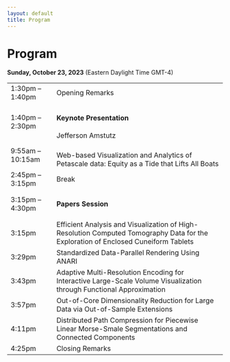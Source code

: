 ```yaml
---
layout: default
title: Program
---
```


# Program

**Sunday, October 23, 2023**
(Eastern Daylight Time GMT-4)

<table class="program">
  <tr>
    <td>1:30pm &ndash; 1:40pm</td>
    <td>Opening Remarks</td>
  </tr>
  <tr>
    <td>1:40pm &ndash; 2:30pm</td>
    <td>
      <h4>Keynote Presentation</h4>
	  Jefferson Amstutz
	  <!-- <br/> -->
    <!--   <a style="font-size: smaller; display: block; margin-top: .5em;" href="#keynote">Details</a> -->
    </td>
  <!-- </tr> -->
  <tr>
    <td>9:55am &ndash; 10:15am</td>
    <td> <!-- <b>Best Paper</b>-->
	<br>
      Web-based Visualization and Analytics of Petascale data: Equity as a Tide that Lifts All Boats
	<br/>
      <!-- Will Usher, Landon Dyken, Sidarth Kumar -->
    </td>
  </tr>

  <tr>
    <td>2:45pm &ndash; 3:15pm</td>
    <td>Break</td>
  </tr>
  <tr>
    <td>3:15pm &ndash; 4:30pm</td>
    <td>
      <h4>Papers Session</h4>
      <!-- (Session Chair: Kristi Potter) -->
    </td>
  </tr>
  <tr>
   <td>3:15pm</td>
   <td>  Efficient Analysis and Visualization of High-Resolution Computed Tomography Data for the Exploration of Enclosed Cuneiform Tablets<br>
   <!-- Manish Mathai, Mathew Larsen, Hank Childs -->
    </td>
  </tr>
  <tr>
    <td>3:29pm</td>
    <td>
	Standardized Data-Parallel Rendering Using ANARI <br>
     <!-- Tom Peterka, David Lenz, Iulian Grindeanu, Vijay Mahadevan --> </td>
  </tr>
  <tr>
    <td>3:43pm</td>
    <td>Adaptive Multi-Resolution Encoding for Interactive Large-Scale Volume Visualization through Functional Approximation <br> 
	<!-- Ayman Yousef, Amanda Randles, Erik Draeger --> 
	</td>
  </tr>
  <tr>
    <td>3:57pm</td>
    <td>Out-of-Core Dimensionality Reduction for Large Data via Out-of-Sample Extensions <br> <!-- Ayan Biswas, Arindam Bhattacharya, Yi-Tang Chen, Han-Wei Shen --> </td>
  </tr>
  <tr>
    <td>4:11pm</td>
    <td>Distributed Path Compression for Piecewise Linear Morse-Smale Segmentations and Connected Components <br> <!-- Ayan Biswas, Arindam Bhattacharya, Yi-Tang Chen, Han-Wei Shen --> </td>
  </tr>
 
  
  <tr>
    <td>4:25pm</td>
    <td>
      Closing Remarks
    </td>
  </tr>
</table>



<!-- <table class="program"> -->
<!--   <tr> -->
<!--     <td>9:00am &ndash; 9:10am</td> -->
<!--     <td> -->
<!--       Opening Remarks (Gunther Weber)<br/> -->
<!--     </td> -->
<!--   </tr> -->
<!--   <tr> -->
<!--     <td>9:10am &ndash; 9:55am</td> -->
<!--     <td> -->
<!--       <h4>Keynote Presentation -->
<!--       </h4> -->
<!--       Ken Moreland<br/> -->
<!--       <a style="font-size: smaller; display: block; margin-top: .5em;" href="#keynote">Details</a> -->
<!--     </td> -->
<!--   </tr> -->
<!--   <tr> -->
<!--     <td>9:55am &ndash; 10:15am</td> -->
<!--     <td> <b>Best Paper</b><br> -->
<!--       Speculative Progressive Raycasting for Memory Constrained Isosurface Visualization of Massive Volumes<br/> -->
<!--       Will Usher, Landon Dyken, Sidarth Kumar -->
<!--     </td> -->
<!--   </tr> -->

<!--   <tr> -->
<!--     <td>10:15am &ndash; 10:45am</td> -->
<!--     <td>Break</td> -->
<!--   </tr> -->
<!--   <tr> -->
<!--     <td>10:45am &ndash; 11:55pm</td> -->
<!--     <td> -->
<!--       <h4>Papers Session</h4> -->
<!--       (Session Chair: Kristi Potter) -->
<!--     </td> -->
<!--   </tr> -->
<!--   <tr> -->
<!--    <td>10:45-11:05</td> -->
<!--    <td>  A Distributed-Memory Parallel Approach for Volume Rendering with       Shadows<br> -->
<!--    Manish Mathai, Mathew Larsen, Hank Childs -->
<!--     </td> -->
<!--   </tr> -->
<!--   <tr> -->
<!--     <td>11:05-11:25</td> -->
<!--     <td> -->
<!--      Towards Adaptive Refinement for Multivariate Functional Approximation of Scientific Data <br> -->
<!--      Tom Peterka, David Lenz, Iulian Grindeanu, Vijay Mahadevan </td> -->
<!--   </tr> -->
<!--   <tr> -->
<!--     <td>11:25-11:40</td> -->
<!--     <td>Low-Cost Post Hoc Reconstruction of HPC Simulations at Full Resolution (Short Paper) <br> Ayman Yousef, Amanda Randles, Erik Draeger </td> -->
<!--   </tr> -->
<!--   <tr> -->
<!--     <td>11:40-11:55</td> -->
<!--     <td>Sub-Linear Time Sampling Approach for Large-Scale Data Visualization Using Reinforcement Learning (Short Paper) <br> Ayan Biswas, Arindam Bhattacharya, Yi-Tang Chen, Han-Wei Shen </td> -->
<!--   </tr> -->
 
  
<!--   <tr> -->
<!--     <td>11:45am &ndash; 12:00pm</td> -->
<!--     <td> -->
<!--       Closing Remarks (Silvio Rizzi) -->
<!--     </td> -->
<!--   </tr> -->
<!-- </table> -->


<!-- --- -->

<!-- # Keynote -->

<!-- **Enabling Visualization at the Exascale with VTK-m** <br/> -->
<!-- *Ken Moreland, Oakridge National Laboratory* -->

<!-- The last decade has seen a disruptive change in the construction of High-Performance Computing (HPC) systems. Driven by the economics of scaling up the compute throughput of these large devices, most of the largest HPC machines now leverage hardware accelerators, usually in the form of a GPU, that achieves high computational throughput through many coordinated parallel threads. The US Department of Energy’s Exascale Computing Program (ECP) invested heavily in updating HPC software to operate on these new HPC designs. The strategy for updating HPC visualization software centered around VTK-m, a flexible framework to simplify the implementation of visualization algorithms on GPUs and similar devices. This presentation discusses how VTK-m defines visualization algorithms, how these algorithms are ported across multiple platforms, and how VTK-m is integrated into distributed-parallel visualization software to address the largest scale visualization challenges once again. -->

<!-- ## Speaker -->
<!-- <img style="padding: 0; margin: 0 0 1em 1em; float: right; width: 20%" src="assets/kenHeadshot.jpeg" /> -->
<!-- Dr. Ken Moreland is a senior research scientist at Oak Ridge Laboratory. He received BS degrees in computer science and in electrical engineering from the New Mexico Institute of Mining and Technology in 1997. He received MS and Ph.D. degrees in computer science from the University of New Mexico in 2000 and 2004, respectively. Dr. Moreland specializes in large-scale visualization and graphics and has played an active role in the development of several HPC products including ParaView, VTK, IceT, Catalyst, Dax, and VTK-m. -->

<!-- # Posters -->

<!-- **Interactive Blood Flow Simulation With Deformable Cells and Walls**<br> -->
<!-- _Nazariy Tishchenko, Nicola Ferrier, Joseph Insley, Victor A. Mateevitsi,  Michael E. Papka, Silvio Rizzi, Jifu Tan_ -->

 

<!-- **Topological Data Analysis of 3D Ablative Rayleigh-Taylor Instability Dataset for Automatic Segmentation**<br> -->
<!-- _Fabien Vivodtzev, Alexis Casner, Laurent Masse, Luke Ceurvorst, Shahab Khan, Vladimir Smalyuk_ -->

 

<!--
- *New Triggers for Automatic Camera Placement Over Time*, Meghanto Majumder, Nicole J Marsaglia, and Hank Childs 
- *Massive Data Visualization Techniques for use in Virtual Reality Devices*, Jason A Ortiz, Joseph Insley, Janet Knowles, Victor A Mateevitsi, Michael E. Papka, and Silvio Rizzi
- *Exploration Tool for Effectively Interpreting the Visual Metaphor Process of Sentiment Visualization*, Hyoji Ha, Kwanghyuk Moon, Hyerim Joun, 
Hyegyeong Kim, and Kyungwon Lee 
- *Toward Bi-directional In Situ Visualization and Analysis of Blood Flow Simulations With Dynamic Deforming Boundaries*, Nazariy Tishchenko, Nicola Ferrier, Joseph Insley, Victor A Mateevitsi, Michael E. Papka, Silvio Rizzi, and Jifu Tan
- *Distributed Volumetric Neural Representation for in situ Visualization and Analysis*, Qi Wu, Joseph Insley, Victor A Mateevitsi, Silvio Rizzi, and Kwan-Liu Ma 
- *In-Transit Data Visualization with SENSEI, Catalyst, and Unreal Engine*, Isaac Nealey, Nicola Ferrier, Joseph Insley, Victor A Mateevitsi, Silvio Rizzi, and Jurgen Schulze
 


-->
